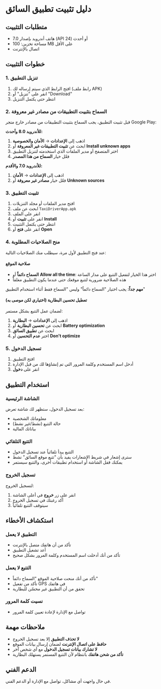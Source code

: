 # دليل تثبيت تطبيق السائق

## متطلبات التثبيت

- هاتف أندرويد بإصدار 7.0 (API 24) أو أحدث
- مساحة تخزين: 100 MB على الأقل
- اتصال بالإنترنت

## خطوات التثبيت

### 1. تنزيل التطبيق

1. افتح الرابط الذي سيتم إرساله لك (رابط ملف APK)
2. انقر على "تنزيل" أو "Download"
3. انتظر حتى يكتمل التنزيل

### 2. السماح بتثبيت التطبيقات من مصادر غير معروفة

قبل تثبيت التطبيق، يجب السماح بتثبيت التطبيقات من مصادر خارج متجر Google Play:

**للأندرويد 8.0 وأحدث:**
1. اذهب إلى **الإعدادات** → **الأمان والخصوصية**
2. ابحث عن **تثبيت التطبيقات غير المعروفة** أو **Install unknown apps**
3. اختر المتصفح أو مدير الملفات الذي استخدمته لتنزيل التطبيق
4. فعّل خيار **السماح من هذا المصدر**

**للأندرويد 7.0 والأقدم:**
1. اذهب إلى **الإعدادات** → **الأمان**
2. فعّل خيار **مصادر غير معروفة** أو **Unknown sources**

### 3. تثبيت التطبيق

1. افتح مدير الملفات أو مجلد التنزيلات
2. ابحث عن ملف `TaxiDriverApp.apk`
3. انقر على الملف
4. انقر على **تثبيت** أو **Install**
5. انتظر حتى يكتمل التثبيت
6. انقر على **فتح** أو **Open**

### 4. منح الصلاحيات المطلوبة

عند فتح التطبيق لأول مرة، سيطلب منك الصلاحيات التالية:

#### صلاحية الموقع
- **السماح دائماً** أو **Allow all the time**: اختر هذا الخيار لتفعيل التتبع على مدار الساعة
- هذه الصلاحية ضرورية لتتبع موقعك حتى عندما يكون التطبيق مغلقاً

**مهم جداً:** يجب اختيار "السماح دائماً" وليس "السماح فقط أثناء استخدام التطبيق"

#### تعطيل تحسين البطارية (اختياري لكن موصى به)
لضمان عمل التتبع بشكل مستمر:
1. اذهب إلى **الإعدادات** → **البطارية**
2. ابحث عن **تحسين البطارية** أو **Battery optimization**
3. ابحث عن **تطبيق السائق**
4. اختر **عدم التحسين** أو **Don't optimize**

### 5. تسجيل الدخول

1. افتح التطبيق
2. أدخل اسم المستخدم وكلمة المرور التي تم إنشاؤها لك من قبل الإدارة
3. انقر على **دخول**

## استخدام التطبيق

### الشاشة الرئيسية

بعد تسجيل الدخول، ستظهر لك شاشة تعرض:
- معلوماتك الشخصية
- حالة التتبع (نشط/غير نشط)
- بياناتك المالية

### التتبع التلقائي

- التتبع يبدأ تلقائياً عند تسجيل الدخول
- سترى إشعار في شريط الإشعارات يفيد بأن "تتبع موقع السائق" نشط
- يمكنك قفل الشاشة أو استخدام تطبيقات أخرى، والتتبع سيستمر

### تسجيل الخروج

لتسجيل الخروج:
1. انقر على زر **خروج** في أعلى الشاشة
2. أكد رغبتك في تسجيل الخروج
3. سيتوقف التتبع تلقائياً

## استكشاف الأخطاء

### التطبيق لا يعمل
- تأكد من أن هاتفك متصل بالإنترنت
- أعد تشغيل التطبيق
- تأكد من أنك أدخلت اسم المستخدم وكلمة المرور بشكل صحيح

### التتبع لا يعمل
- تأكد من أنك منحت صلاحية الموقع "السماح دائماً"
- تأكد من تفعيل GPS في هاتفك
- تحقق من أن التطبيق غير محسّن للبطارية

### نسيت كلمة المرور
- تواصل مع الإدارة لإعادة تعيين كلمة المرور

## ملاحظات مهمة

- **لا تحذف التطبيق** إلا بعد تسجيل الخروج
- **حافظ على اتصال الإنترنت** لضمان إرسال بيانات الموقع
- **لا تشارك بيانات تسجيل الدخول** مع أي شخص آخر
- **تأكد من شحن هاتفك** بانتظام لأن التتبع المستمر يستهلك البطارية

## الدعم الفني

في حال واجهت أي مشاكل، تواصل مع الإدارة أو الدعم الفني.

